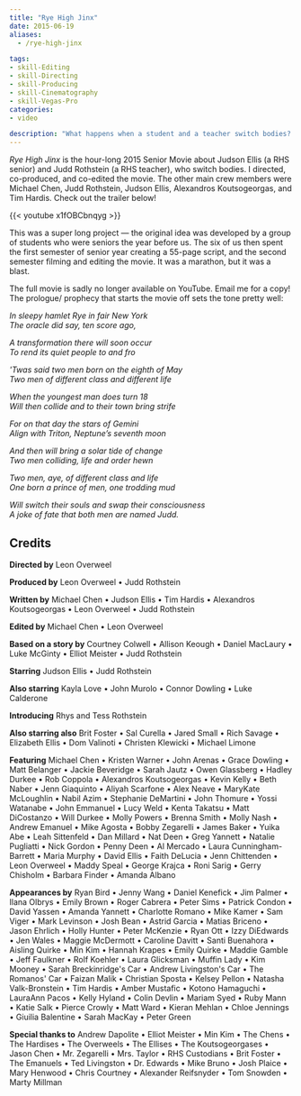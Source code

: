 ```yaml
---
title: "Rye High Jinx"
date: 2015-06-19
aliases:
  - /rye-high-jinx

tags:
- skill-Editing
- skill-Directing
- skill-Producing
- skill-Cinematography
- skill-Vegas-Pro
categories:
- video

description: "What happens when a student and a teacher switch bodies? The 2015 Rye High School senior movie, of course!"
---
```


_Rye High Jinx_ is the hour-long 2015 Senior Movie about Judson Ellis (a RHS senior) and Judd Rothstein (a RHS teacher), who switch bodies. I directed, co-produced, and co-edited the movie. The other main crew members were Michael Chen, Judd Rothstein, Judson Ellis, Alexandros Koutsogeorgas, and Tim Hardis. Check out the trailer below!

{{< youtube x1fOBCbnqyg >}}

This was a super long project — the original idea was developed by a group of students who were seniors the year before us. The six of us then spent the first semester of senior year creating a 55-page script, and the second semester filming and editing the movie. It was a marathon, but it was a blast.

The full movie is sadly no longer available on YouTube. Email me for a copy! The prologue/ prophecy that starts the movie off sets the tone pretty well:

*In sleepy hamlet Rye in fair New York  
The oracle did say, ten score ago,*

*A transformation there will soon occur  
To rend its quiet people to and fro*

*'Twas said two men born on the eighth of May  
Two men of different class and different life*

*When the youngest man does turn 18  
Will then collide and to their town bring strife*

*For on that day the stars of Gemini  
Align with Triton, Neptune’s seventh moon*

*And then will bring a solar tide of change  
Two men colliding, life and order hewn*

*Two men, aye, of different class and life  
One born a prince of men, one trodding mud*

*Will switch their souls and swap their consciousness  
A joke of fate that both men are named Judd.*

## Credits

**Directed by** Leon Overweel

**Produced by** Leon Overweel • Judd Rothstein

**Written by** Michael Chen • Judson Ellis • Tim Hardis • Alexandros Koutsogeorgas • Leon Overweel • Judd Rothstein

**Edited by** Michael Chen • Leon Overweel

**Based on a story by** Courtney Colwell • Allison Keough • Daniel MacLaury • Luke McGinty • Elliot Meister • Judd Rothstein

**Starring** Judson Ellis • Judd Rothstein

**Also starring** Kayla Love • John Murolo • Connor Dowling • Luke Calderone

**Introducing** Rhys and Tess Rothstein

**Also starring also** Brit Foster • Sal Curella • Jared Small • Rich Savage • Elizabeth Ellis • Dom Valinoti • Christen Klewicki • Michael Limone

**Featuring** Michael Chen • Kristen Warner • John Arenas • Grace Dowling • Matt Belanger • Jackie Beveridge • Sarah Jautz • Owen Glassberg • Hadley Durkee • Rob Coppola • Alexandros Koutsogeorgas • Kevin Kelly • Beth Naber • Jenn Giaquinto • Aliyah Scarfone • Alex Neave • MaryKate McLoughlin • Nabil Azim • Stephanie DeMartini • John Thomure • Yossi Watanabe • John Emmanuel • Lucy Weld • Kenta Takatsu • Matt DiCostanzo • Will Durkee • Molly Powers • Brenna Smith • Molly Nash • Andrew Emanuel • Mike Agosta • Bobby Zegarelli • James Baker • Yuika Abe • Leah Sittenfeld • Dan Millard • Nat Deen • Greg Yannett • Natalie Pugliatti • Nick Gordon • Penny Deen • Al Mercado • Laura Cunningham-Barrett • Maria Murphy • David Ellis • Faith DeLucia • Jenn Chittenden • Leon Overweel • Maddy Speal • George Krajca • Roni Sarig • Gerry Chisholm • Barbara Finder • Amanda Albano

**Appearances by** Ryan Bird • Jenny Wang • Daniel Kenefick • Jim Palmer • Ilana Olbrys • Emily Brown • Roger Cabrera • Peter Sims • Patrick Condon • David Yassen • Amanda Yannett • Charlotte Romano • Mike Kamer • Sam Viger • Mark Levinson • Josh Bean • Astrid Garcia • Matias Briceno • Jason Ehrlich • Holly Hunter • Peter McKenzie • Ryan Ott • Izzy DiEdwards • Jen Wales • Maggie McDermott • Caroline Davitt • Santi Buenahora • Aisling Quirke • Min Kim • Hannah Krapes • Emily Quirke • Maddie Gamble • Jeff Faulkner • Rolf Koehler • Laura Glicksman • Muffin Lady • Kim Mooney • Sarah Breckinridge's Car • Andrew Livingston's Car • The Romanos' Car • Faizan Malik • Christian Sposta • Kelsey Pellon • Natasha Valk-Bronstein • Tim Hardis • Amber Mustafic • Kotono Hamaguchi • LauraAnn Pacos • Kelly Hyland • Colin Devlin • Mariam Syed • Ruby Mann • Katie Salk • Pierce Crowly • Matt Ward • Kieran Mehlan • Chloe Jennings • Giuilia Balentine • Sarah MacKay • Peter Green

**Special thanks to** Andrew Dapolite • Elliot Meister • Min Kim • The Chens • The Hardises • The Overweels • The Ellises • The Koutsogeorgases • Jason Chen • Mr. Zegarelli • Mrs. Taylor • RHS Custodians • Brit Foster • The Emanuels • Ted Livingston • Dr. Edwards • Mike Bruno • Josh Plaice • Mary Henwood • Chris Courtney • Alexander Reifsnyder • Tom Snowden • Marty Millman
